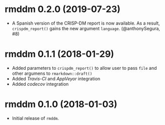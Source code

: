 # rmddm 0.2.0 (2019-07-23)

* A Spanish version of the CRISP-DM report is now available. As a result, 
`crispdm_report()` gains the new argument `language`. (@anthonySegura, #8)

# rmddm 0.1.1 (2018-01-29)

* Added parameters to `crispdm_report()` to allow user to pass `file` and other argumens to `rmarkdown::draft()`
* Added *Travis-CI* and *AppVeyor* integration
* Added *codecov* integration

# rmddm 0.1.0 (2018-01-03)

* Initial release of `rmddm`.



